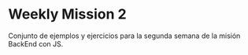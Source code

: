 # Weekly Mission 2

Conjunto de ejemplos y ejercicios para la segunda semana de la misión BackEnd con JS.
